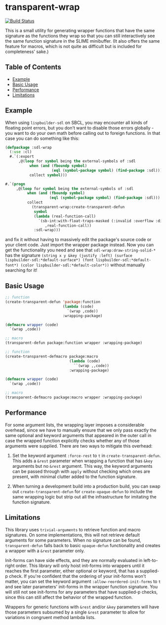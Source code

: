 transparent-wrap
================

[![Build Status](https://travis-ci.org/DalekBaldwin/transparent-wrap.svg?branch=master)](https://travis-ci.org/DalekBaldwin/transparent-wrap)

This is a small utility for generating wrapper functions that have the same signature as the functions they wrap so that you can still interactively see the same function signature in the SLIME minibuffer. (It also offers the same feature for macros, which is not quite as difficult but is included for completeness' sake.)

## Table of Contents
  * [Example](#example)
  * [Basic Usage](#basic-usage)
  * [Performance](#performance)
  * [Limitations](#limitations)

Example
-------

When using `lispbuilder-sdl` on SBCL, you may encounter all kinds of floating point errors, but you don't want to disable those errors globally - you want to do your own math before calling out to foreign functions. In that case you can do something like this:

```lisp
(defpackage :sdl-wrap
  (:use :cl)
  #.`(:export
      ,@(loop for symbol being the external-symbols of :sdl
           when (and (fboundp symbol)
                     (eql (symbol-package symbol) (find-package :sdl)))
           collect symbol)))

#.`(progn
     ,@(loop for symbol being the external-symbols of :sdl
          when (and (fboundp symbol)
                    (eql (symbol-package symbol) (find-package :sdl)))
          collect
            (transparent-wrap:create-transparent-defun
             symbol
             (lambda (real-function-call)
               `(sb-int:with-float-traps-masked (:invalid :overflow :divide-by-zero)
                  ,real-function-call))
             :sdl-wrap)))
```

and fix it without having to massively edit the package's source code or your client code. Just import the wrapper package instead. Now you can get the functionality you need and see that `sdl-wrap:draw-string-solid-*` has the signature `(string x y &key (justify :left) (surface lispbuilder-sdl:*default-surface*) (font lispbuilder-sdl:*default-font*) (color lispbuilder-sdl:*default-color*))` without manually searching for it!

Basic Usage
-----------

```lisp
;; function
(create-transparent-defun 'package:function
                          (lambda (code)
                            `(wrap ,code))
                          :wrapping-package)
```

```lisp
(defmacro wrapper (code)
  `(wrap ,code))

;; macro
(transparent-defun package:function wrapper :wrapping-package)
```

```lisp
;; function
(create-transparent-defmacro package:macro
                             (lambda (code)
                               ``(wrap ,,code))
                             :wrapping-package)
```

```lisp
(defmacro wrapper (code)
  `(wrap ,code))

;; macro
(transparent-defmacro package:macro wrapper :wrapping-package)
```

Performance
-----------

For some argument lists, the wrapping layer imposes a considerable overhead, since we have to manually ensure that we only pass exactly the same optional and keyword arguments that appeared in the outer call in case the wrapped function explicitly checks whether any of those arguments were supplied. There are two ways to mitigate this overhead:

1. Set the keyword argument `:force-rest` to `t` in `create-transparent-defun`. This adds a `&rest` parameter when wrapping a function that has `&key` arguments but no `&rest` argument. This way, the keyword arguments can be passed through with `apply` without checking which ones are present, with minimal clutter added to the function signature.

2. When turning a development build into a production build, you can swap out `create-transparent-defun` for `create-opaque-defun` to include the same wrapping logic but strip out all the infrastructure for imitating the function signature.

Limitations
-----------

This library uses `trivial-arguments` to retrieve function and macro signatures. On some implementations, this will not retrieve default arguments for some parameters. When no signature can be found, `transparent-defun` falls back to basic `opaque-defun` functionality and creates a wrapper with a `&rest` parameter only.

Init-forms can have side effects, and they are normally evaluated in left-to-right order. This library will only hoist init-forms into wrappers until it reaches the first parameter, either optional or keyword, that has a supplied-p check. If you're confident that the ordering of your init-forms won't matter, you can set the keyword argument `:allow-reordered-init-forms` to `t` and see later parameters' init-forms in the wrapper function signature. You will still not see init-forms for any parameters that have supplied-p checks, since this can still affect the behavior of the wrapped function.

Wrappers for generic functions with `&rest` and/or `&key` parameters will have those parameters subsumed by a single `&rest` parameter to allow for variations in congruent method lambda lists.
